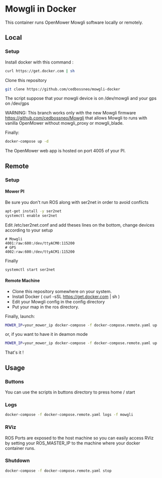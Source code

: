 # Mowgli in Docker

This container runs OpenMower Mowgli software locally or remotely.

## Local

### Setup

Install docker with this command :

```bash
curl https://get.docker.com | sh
```

Clone this repository

```bash
git clone https://github.com/cedbossneo/mowgli-docker
```

The script suppose that your mowgli device is on /dev/mowgli and your gps on /dev/gps

WARNING: This branch works only with the new Mowgli firmware https://github.com/cedbossneo/Mowgli that allows Mowgli to runs with vanilla OpenMower without mowgli_proxy or mowgli_blade.

Finally:

```bash
docker-compose up -d
```

The OpenMower web app is hosted on port 4005 of your PI.

## Remote

### Setup

#### Mower PI

Be sure you don't run ROS along with ser2net in order to avoid conflicts

```bash
apt-get install -y ser2net
systemctl enable ser2net
```

Edit /etc/ser2net.conf and add theses lines on the bottom, change devices according to your setup

```
# Mowgli
4001:raw:600:/dev/ttyACM0:115200
# GPS
4002:raw:600:/dev/ttyACM1:115200
```

Finally

```bash
systemctl start ser2net
```

#### Remote Machine

- Clone this repository somewhere on your system.
- Install Docker ( curl -sSL https://get.docker.com | sh )
- Edit your Mowgli config in the config directory
- Put your map in the ros directory.

Finally, launch:

```bash
MOWER_IP=your_mower_ip docker-compose -f docker-compose.remote.yaml up
```

or, if you want to have it in deamon mode

```bash
MOWER_IP=your_mower_ip docker-compose -f docker-compose.remote.yaml up -d
```

That's it !

## Usage

### Buttons

You can use the scripts in buttons directory to press home / start

### Logs

```bash
docker-compose -f docker-compose.remote.yaml logs -f mowgli
```

### RViz

ROS Ports are exposed to the host machine so you can easily access RViz by setting your ROS_MASTER_IP to the machine where your docker container runs.

### Shutdown

```bash
docker-compose -f docker-compose.remote.yaml stop
```
